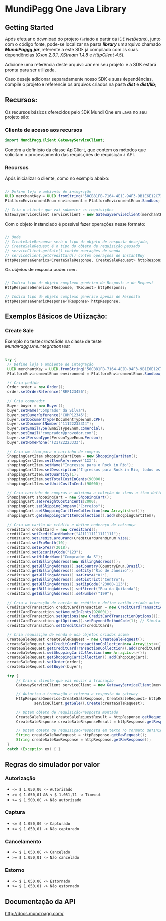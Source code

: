 # MundiPagg One Java Library

## Getting Started

Após efetuar o download do projeto (Criado a partir da IDE *NetBeans*), junto com o código fonte, pode-se localizar na pasta ***library*** um arquivo chamado ***MundiPaggg.jar***, referente a este SDK já compilado com as suas dependências (*Gson 2.3.1*, *XStream 1.4.8* e *HttpClient 4.5*). 

Adicione uma referência deste arquivo *Jar* em seu projeto, e a SDK estará pronta para ser utilizada.

Caso deseje adicionar separadamente nosso SDK e suas dependências, compile o projeto e referencie os arquivos criados na pasta ***dist*** e ***dist/lib***;
 
## Recursos:

Os recursos básicos oferecidos pelo SDK Mundi One em Java no seu projeto são:

### Cliente de acesso aos recursos

```java
import MundiPagg.Client.GatewayServiceClient;
```

Contém a definição da classe ApiClient, que contém os métodos que solicitam o processamento das requisições de requisição à API.

### Recursos

Após inicializar o cliente, como no exemplo abaixo:

```java

// Define loja e ambiente de integração
UUID merchantKey = UUID.fromString("50CB81FB-7164-4E1D-94F3-9B1E6E12C73D"); // Chave da Loja - MerchantKey
PlatformEnvironmentEnum environment = PlatformEnvironmentEnum.Sandbox; // Ambiente de Staging

// Cria o cliente que vai submeter as requisições
GatewayServiceClient serviceClient = new GatewayServiceClient(merchantKey, environment);

```

Com o objeto instanciado é possível fazer operações nesse formato:

```java

// Onde 
// CreateSaleResponse será o tipo do objeto de resposta desejado, 
// CreateSaleRequest é o tipo do objeto de requisição passado
// serviceClient.getSale() contém operações de venda
// serviceClient.getCreditCard() contém operações de InstantBuy
HttpResponseGenerics<CreateSaleResponse, CreateSaleRequest> httpResponse = serviceClient.getSale().Create(createSaleRequest);

```

Os objetos de resposta podem ser:

```java

// Indica tipo de objeto complexo genérico de Resposta e de Request
HttpResponseGenerics<TResponse, TRequest> httpResponse;

// Indica tipo de objeto complexo genérico apenas de Resposta
HttpResponseGenericResponse<TResponse> httpResponse;

```
## Exemplos Básicos de Utilização:

### Create Sale

Exemplo no teste *createSale* na classe de teste *MundiPagg.One.IntegrationTest*

```java

try {
 // Define loja e ambiente de integração
 UUID merchantKey = UUID.fromString("50CB81FB-7164-4E1D-94F3-9B1E6E12C73D"); // Chave da Loja - MerchantKey
 PlatformEnvironmentEnum environment = PlatformEnvironmentEnum.Sandbox; // Ambiente de Staging
 
 // Cria pedido 
 Order order = new Order();
 order.setOrderReference("REF123456");
 
 // Cria comprador
 Buyer buyer = new Buyer();
 buyer.setName("Comprador da Silva");
 buyer.setBuyerReference("COMP12345");
 buyer.setDocumentType(DocumentTypeEnum.CPF);
 buyer.setDocumentNumber("11122233344");
 buyer.setEmailType(EmailTypeEnum.Comercial);
 buyer.setEmail("comprador@provedor.com");
 buyer.setPersonType(PersonTypeEnum.Person);
 buyer.setHomePhone("(21)22223333");
 
 // Cria um item para o carrinho de compras
 ShoppingCartItem shoppingCartItem = new ShoppingCartItem();
 shoppingCartItem.setItemReference("123");
 shoppingCartItem.setName("Ingressos para o Rock in Rio");
 shoppingCartItem.setDescription("Ingressos para Rock in Rio, todos os dias!");
 shoppingCartItem.setQuantity(1);
 shoppingCartItem.setTotalCostInCents(90000);
 shoppingCartItem.setUnitCostInCents(90000);

 // Cria carrinho de compras e adiciona a coleção de itens o item definido acima
 ShoppingCart shoppingCart = new ShoppingCart();       
 shoppingCart.setFreightCostInCents(2000);
 shoppingCart.setShippingCompany("Correios");
 shoppingCart.setShoppingCartItemCollection(new ArrayList<>());
 shoppingCart.getShoppingCartItemCollection().add(shoppingCartItem);
 
 // Cria um cartão de crédito e define endereço de cobrança
 CreditCard creditCard = new CreditCard();
 creditCard.setCreditCardNumber("4111111111111111");
 creditCard.setCreditCardBrand(CreditCardBrandEnum.Visa);
 creditCard.setExpMonth(10);
 creditCard.setExpYear(2018);
 creditCard.setSecurityCode("123");
 creditCard.setHolderName("Comprador da S");
 creditCard.setBillingAddress(new BillingAddress());
 creditCard.getBillingAddress().setCountry(CountryEnum.Brazil);
 creditCard.getBillingAddress().setCity("Rio de Janeiro");
 creditCard.getBillingAddress().setState("RJ");
 creditCard.getBillingAddress().setDistrict("Centro");
 creditCard.getBillingAddress().setZipCode("23000-123");
 creditCard.getBillingAddress().setStreet("Rua da Quitanda");
 creditCard.getBillingAddress().setNumber("199");
 
 // Cria a transação de cartão de crédito e define cartão criado anteriormente
 CreditCardTransaction creditCardTransaction = new CreditCardTransaction();
 creditCardTransaction.setAmountInCents(92000L);
 creditCardTransaction.setOptions(new CreditCardTransactionOptions());
 creditCardTransaction.getOptions().setPaymentMethodCode(1); // Simulator       
 creditCardTransaction.setCreditCard(creditCard);

 // Cria requisição de venda e usa objetos criados acima
 CreateSaleRequest createSaleRequest = new CreateSaleRequest();
 createSaleRequest.setCreditCardTransactionCollection(new ArrayList<>());
 createSaleRequest.getCreditCardTransactionCollection().add(creditCardTransaction);
 createSaleRequest.setShoppingCartCollection(new ArrayList<>());
 createSaleRequest.getShoppingCartCollection().add(shoppingCart);
 createSaleRequest.setOrder(order);
 createSaleRequest.setBuyer(buyer);
 
 try {
     // Cria o cliente que vai enviar a transação
     GatewayServiceClient serviceClient = new GatewayServiceClient(merchantKey, environment, HttpContentTypeEnum.Json);
     
     // Autoriza a transação e retorna a resposta do gateway
     HttpResponseGenerics<CreateSaleResponse, CreateSaleRequest> httpResponse = 
             serviceClient.getSale().Create(createSaleRequest);

     // Obtem objeto de requisição/resposta montado
     CreateSaleRequest createSaleRequestResult = httpResponse.getRequest();
     CreateSaleResponse createSaleResponseResult = httpResponse.getResponse();
     
     // Obtem objeto de requisição/resposta em texto no formato definido no cliente
     String createSaleRawRequest = httpResponse.getRawRequest();
     String createSaleRawResponse = httpResponse.getRawResponse();
 }
 catch (Exception ex) { }
```

## Regras do simulador por valor

### Autorização

* `<= $ 1.050,00 -> Autorizado`
* `>= $ 1.050,01 && < $ 1.051,71 -> Timeout`
* `>= $ 1.500,00 -> Não autorizado`
 
### Captura

* `<= $ 1.050,00 -> Capturado`
* `>= $ 1.050,01 -> Não capturado`
 
### Cancelamento

* `<= $ 1.050,00 -> Cancelado`
* `>= $ 1.050,01 -> Não cancelado`
 
### Estorno
* `<= $ 1.050,00 -> Estornado`
* `>= $ 1.050,01 -> Não estornado`

## Documentação da API

  http://docs.mundipagg.com/

